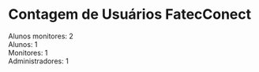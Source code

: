 
# Contagem de Usuários FatecConect

Alunos monitores: 2  
Alunos: 1  
Monitores: 1  
Administradores: 1  
